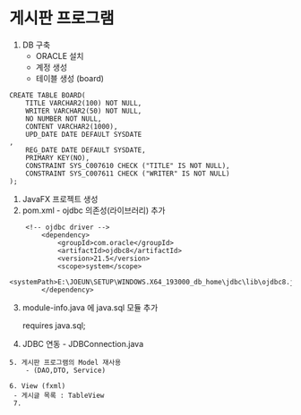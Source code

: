 # 게시판 프로그램
1. DB 구축
    - ORACLE 설치
    - 계정 생성
    - 테이블 생성 (board)
```
CREATE TABLE BOARD(
    TITLE VARCHAR2(100) NOT NULL,
    WRITER VARCHAR2(50) NOT NULL,
    NO NUMBER NOT NULL,
    CONTENT VARCHAR2(1000),
    UPD_DATE DATE DEFAULT SYSDATE
,
    REG_DATE DATE DEFAULT SYSDATE,
    PRIMARY KEY(NO),
    CONSTRAINT SYS_C007610 CHECK ("TITLE" IS NOT NULL),
    CONSTRAINT SYS_C007611 CHECK ("WRITER" IS NOT NULL)
);
```
1. JavaFX 프로젝트 생성
2. pom.xml - ojdbc 의존성(라이브러리) 추가
```
    <!-- ojdbc driver -->
        <dependency>
            <groupId>com.oracle</groupId>
            <artifactId>ojdbc8</artifactId>
            <version>21.5</version>
            <scope>system</scope>
            <systemPath>E:\JOEUN\SETUP\WINDOWS.X64_193000_db_home\jdbc\lib\ojdbc8.jar</systemPath>
        </dependency>
```
3. module-info.java 에 java.sql 모듈 추가

    requires java.sql;

4. JDBC 연동 - JDBConnection.java
```
5. 게시판 프로그램의 Model 재사용
    - (DAO,DTO, Service)

6. View (fxml)
 - 게시글 목록 : TableView
 7. 